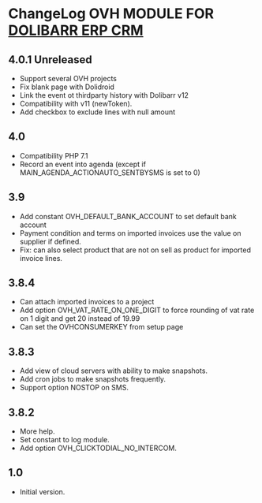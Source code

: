 # ChangeLog OVH MODULE FOR <a href="https://www.dolibarr.org">DOLIBARR ERP CRM</a>

## 4.0.1 Unreleased

* Support several OVH projects
* Fix blank page with Dolidroid
* Link the event ot thirdparty history with Dolibarr v12 
* Compatibility with v11 (newToken).
* Add checkbox to exclude lines with null amount

## 4.0

* Compatibility PHP 7.1
* Record an event into agenda (except if MAIN_AGENDA_ACTIONAUTO_SENTBYSMS is set to 0)

## 3.9

* Add constant OVH_DEFAULT_BANK_ACCOUNT to set default bank account
* Payment condition and terms on imported invoices use the value on supplier if defined.
* Fix: can also select product that are not on sell as product for imported invoice lines.

## 3.8.4

* Can attach imported invoices to a project
* Add option OVH_VAT_RATE_ON_ONE_DIGIT to force rounding of vat rate on 1 digit and get 20 instead of 19.99
* Can set the OVHCONSUMERKEY from setup page

## 3.8.3

* Add view of cloud servers with ability to make snapshots.
* Add cron jobs to make snapshots frequently.
* Support option NOSTOP on SMS.

## 3.8.2

* More help.
* Set constant to log module.
* Add option OVH_CLICKTODIAL_NO_INTERCOM.

## 1.0

* Initial version.